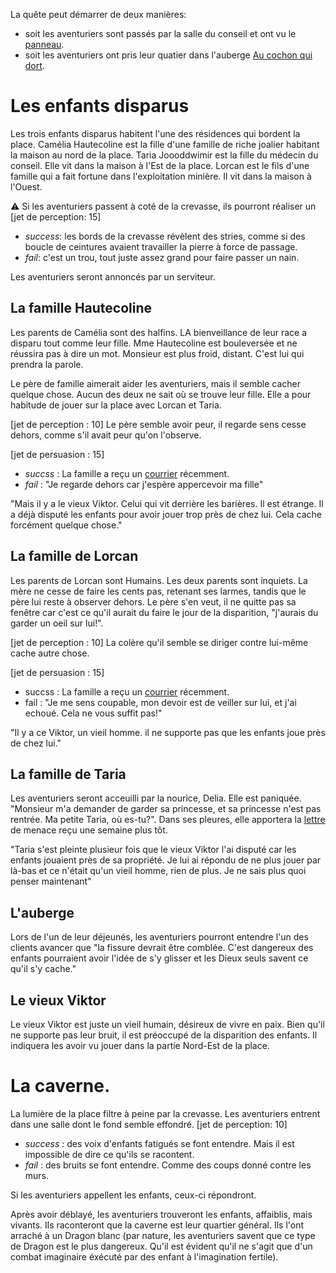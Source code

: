 
La quête peut démarrer de deux manières:
- soit les aventuriers sont passés par la salle du conseil et ont vu le [panneau](../../3-Indices/images/panneau_conseil.png).
- soit les aventuriers ont pris leur quatier dans l'auberge [Au cochon qui dort](../1-Lieux/1-Auberges/Au_cochon_qui_dort.md).


# Les enfants disparus
Les trois enfants disparus habitent l'une des résidences qui bordent la place.
Camélia Hautecoline est la fille d'une famille de riche joalier habitant la maison
au nord de la place.
Taria Joooddwimir est la fille du médecin du conseil. Elle vit dans la maison à 
l'Est de la place.
Lorcan est le fils d'une famille qui a fait fortune dans l'exploitation minière. Il 
vit dans la maison à l'Ouest.

:warning: Si les aventuriers passent à coté de la crevasse, ils pourront réaliser un 
[jet de perception: 15] 
- *success*: les bords de la crevasse révèlent des stries, comme si des boucle de 
ceintures avaient travailler la pierre à force de passage.
- *fail*: c'est un trou, tout juste assez grand pour faire passer un nain.

Les aventuriers seront annoncés par un serviteur.

## La famille Hautecoline
Les parents de Camélia sont des halfins. LA bienveillance de leur race a disparu tout 
comme leur fille. Mme Hautecoline est bouleversée et ne réussira pas à dire un mot.
Monsieur est plus froid, distant. C'est lui qui prendra la parole.

Le père de famille aimerait aider les aventuriers, mais il semble cacher quelque chose.
Aucun des deux ne sait où se trouve leur fille. Elle a pour habitude de jouer sur la 
place avec Lorcan et Taria. 

[jet de perception : 10]
Le père semble avoir peur, il regarde sens cesse dehors, comme s'il avait peur qu'on 
l'observe.

[jet de persuasion : 15]
- *succss* : La famille a reçu un [courrier](../../3-Indices/lettre_menace.md) récemment. 
- *fail* : "Je regarde dehors car j'espère appercevoir ma fille"

"Mais il y a le vieux Viktor. Celui qui vit derrière les barières. Il est étrange. 
Il a déjà disputé les enfants pour avoir jouer trop près de chez lui. Cela cache 
forcément quelque chose."

## La famille de Lorcan
Les parents de Lorcan sont Humains. Les deux parents sont inquiets. La mère ne cesse de 
faire les cents pas, retenant ses larmes, tandis que le père lui reste à observer dehors.
Le père s'en veut, il ne quitte pas sa fenêtre car c'est ce qu'il aurait du faire le jour de la 
disparition, "j'aurais du garder un oeil sur lui!".

[jet de perception : 10]
La colère qu'il semble se diriger contre lui-même cache autre chose.

[jet de persuasion : 15]
- succss : La famille a reçu un [courrier](../../3-Indices/lettre_menace.md) récemment. 
- fail : "Je me sens coupable, mon devoir est de veiller sur lui, et j'ai echoué. Cela ne vous 
suffit pas!"

"Il y a ce Viktor, un vieil homme. il ne supporte pas que les enfants joue près de chez lui."

## La famille de Taria
Les aventuriers seront acceuilli par la nourice, Delia. Elle est paniquée. "Monsieur m'a demander 
de garder sa princesse, et sa princesse n'est pas rentrée. Ma petite Taria, où es-tu?".
Dans ses pleures, elle apportera la [lettre](../../3-Indices/lettre_menace.md) de menace reçu une semaine plus tôt.

"Taria s'est pleinte plusieur fois que le vieux Viktor l'ai disputé car les enfants jouaient 
près de sa propriété. Je lui ai répondu de ne plus jouer par là-bas et ce n'était qu'un vieil homme, 
rien de plus. Je ne sais plus quoi penser maintenant"


## L'auberge
Lors de l'un de leur déjeunés, les aventuriers pourront entendre l'un des clients avancer que "la fissure 
devrait être comblée. C'est dangereux des enfants pourraient avoir l'idée de s'y glisser et les Dieux seuls 
savent ce qu'il s'y cache." 

## Le vieux Viktor
Le vieux Viktor est juste un vieil humain, désireux de vivre en paix. Bien qu'il ne supporte pas leur bruit,
il est préoccupé de la disparition des enfants. Il indiquera les avoir vu jouer dans la partie Nord-Est de 
la place.


# La caverne.
La lumière de la place filtre à peine par la crevasse. Les aventuriers entrent dans une salle dont le fond 
semble effondré.
[jet de perception: 10]
- *success* : des voix d'enfants fatigués se font entendre. Mais il est impossible de dire ce qu'ils se racontent.
- *fail* : des bruits se font entendre. Comme des coups donné contre les murs.

Si les aventuriers appellent les enfants, ceux-ci répondront. 

Après avoir déblayé, les aventuriers trouveront les enfants, affaiblis, mais vivants.
Ils raconteront que la caverne est leur quartier général. Ils l'ont arraché à un Dragon blanc (par nature, 
les aventuriers savent que ce type de Dragon est le plus dangereux. Qu'il est évident qu'il ne s'agit que d'un 
combat imaginaire éxécuté par des enfant à l'imagination fertile). 


